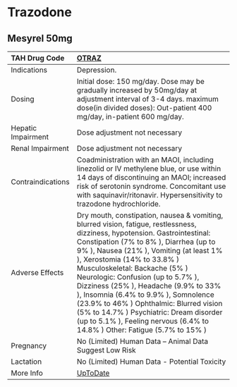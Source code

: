 # Trazodone

## Mesyrel 50mg

| TAH Drug Code      | [OTRAZ](https://www.tahsda.org.tw/drugs/hissearch.php?drug_code=OTRAZ)                                                                                                                                                                                                                                                                                                                                                                                                                                                                                                   |
|:-------------------|:-------------------------------------------------------------------------------------------------------------------------------------------------------------------------------------------------------------------------------------------------------------------------------------------------------------------------------------------------------------------------------------------------------------------------------------------------------------------------------------------------------------------------------------------------------------------------|
| Indications        | Depression.                                                                                                                                                                                                                                                                                                                                                                                                                                                                                                                                                              |
| Dosing             | Initial dose: 150 mg/day. Dose may be gradually increased by 50mg/day at adjustment interval of 3-4 days. maximum dose(in divided doses): Out-patient 400 mg/day, in-patient 600 mg/day.                                                                                                                                                                                                                                                                                                                                                                                 |
| Hepatic Impairment | Dose adjustment not necessary                                                                                                                                                                                                                                                                                                                                                                                                                                                                                                                                            |
| Renal Impairment   | Dose adjustment not necessary                                                                                                                                                                                                                                                                                                                                                                                                                                                                                                                                            |
| Contraindications  | Coadministration with an MAOI, including linezolid or IV methylene blue, or use within 14 days of discontinuing an MAOI; increased risk of serotonin syndrome. Concomitant use with saquinavir/ritonavir. Hypersensitivity to trazodone hydrochloride.                                                                                                                                                                                                                                                                                                                   |
| Adverse Effects    | Dry mouth, constipation, nausea & vomiting, blurred vision, fatigue, restlessness, dizziness, hypotension. Gastrointestinal: Constipation (7% to 8% ), Diarrhea (up to 9% ), Nausea (21% ), Vomiting (at least 1% ), Xerostomia (14% to 33.8% ) Musculoskeletal: Backache (5% ) Neurologic: Confusion (up to 5.7% ), Dizziness (25% ), Headache (9.9% to 33% ), Insomnia (6.4% to 9.9% ), Somnolence (23.9% to 46% ) Ophthalmic: Blurred vision (5% to 14.7% ) Psychiatric: Dream disorder (up to 5.1% ), Feeling nervous (6.4% to 14.8% ) Other: Fatigue (5.7% to 15% ) |
| Pregnancy          | No (Limited) Human Data – Animal Data Suggest Low Risk                                                                                                                                                                                                                                                                                                                                                                                                                                                                                                                   |
| Lactation          | No (Limited) Human Data - Potential Toxicity                                                                                                                                                                                                                                                                                                                                                                                                                                                                                                                             |
| More Info          | [UpToDate](https://www.uptodate.com/contents/trazodone-drug-information)                                                                                                                                                                                                                                                                                                                                                                                                                                                                                                 |

